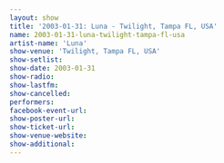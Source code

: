```yaml
---
layout: show
title: '2003-01-31: Luna - Twilight, Tampa FL, USA'
name: 2003-01-31-luna-twilight-tampa-fl-usa
artist-name: 'Luna'
show-venue: 'Twilight, Tampa FL, USA'
show-setlist: 
show-date: 2003-01-31
show-radio: 
show-lastfm: 
show-cancelled: 
performers: 
facebook-event-url: 
show-poster-url: 
show-ticket-url: 
show-venue-website: 
show-additional: 
---
```


